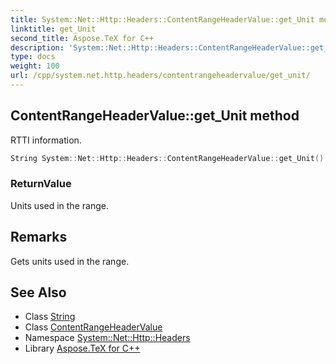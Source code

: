 ```yaml
---
title: System::Net::Http::Headers::ContentRangeHeaderValue::get_Unit method
linktitle: get_Unit
second_title: Aspose.TeX for C++
description: 'System::Net::Http::Headers::ContentRangeHeaderValue::get_Unit method. RTTI information in C++.'
type: docs
weight: 100
url: /cpp/system.net.http.headers/contentrangeheadervalue/get_unit/
---
```

## ContentRangeHeaderValue::get_Unit method


RTTI information.

```cpp
String System::Net::Http::Headers::ContentRangeHeaderValue::get_Unit()
```


### ReturnValue

Units used in the range.
## Remarks


Gets units used in the range. 
## See Also

* Class [String](../../../system/string/)
* Class [ContentRangeHeaderValue](../)
* Namespace [System::Net::Http::Headers](../../)
* Library [Aspose.TeX for C++](../../../)
